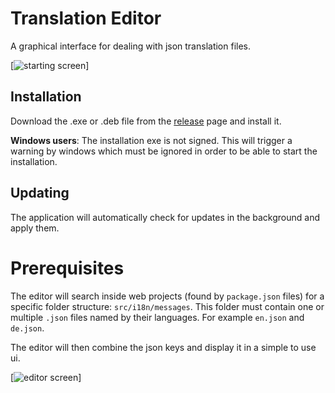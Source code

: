 # Translation Editor

A graphical interface for dealing with json translation files.

[![starting screen](./screens/screen1.PNG)]

## Installation

Download the .exe or .deb file from the [release](https://github.com/maschino/react-i18n-editor/releases) page and install it.

**Windows users**: The installation exe is not signed. This will trigger a warning by windows which must be ignored
in order to be able to start the installation.

## Updating

The application will automatically check for updates in the background and apply them.

# Prerequisites

The editor will search inside web projects (found by `package.json` files) for a specific folder structure: `src/i18n/messages`.
This folder must contain one or multiple `.json` files named by their languages. For example `en.json` and `de.json`.

The editor will then combine the json keys and display it in a simple to use ui.

[![editor screen](./screens/screen2.PNG)]
